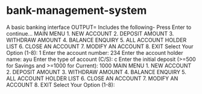 # bank-management-system
A basic banking interface
OUTPUT=
Includes the following-
Press Enter to continue...
	MAIN MENU
	1. NEW ACCOUNT
	2. DEPOSIT AMOUNT
	3. WITHDRAW AMOUNT
	4. BALANCE ENQUIRY
	5. ALL ACCOUNT HOLDER LIST
	6. CLOSE AN ACCOUNT
	7. MODIFY AN ACCOUNT
	8. EXIT
	Select Your Option (1-8): 1
Enter the account number: 234
Enter the account holder name: ayu
Enter the type of account (C/S): c
Enter the initial deposit (>=500 for Savings and >=1000 for Current): 1000
	MAIN MENU
	1. NEW ACCOUNT
	2. DEPOSIT AMOUNT
	3. WITHDRAW AMOUNT
	4. BALANCE ENQUIRY
	5. ALL ACCOUNT HOLDER LIST
	6. CLOSE AN ACCOUNT
	7. MODIFY AN ACCOUNT
	8. EXIT
	Select Your Option (1-8): 
